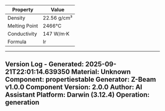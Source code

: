 | Property | Value |
|----------|-------|
| Density | 22.56 g/cm³ |
| Melting Point | 2466°C |
| Conductivity | 147 W/m·K |
| Formula | Ir |


---
Version Log - Generated: 2025-09-21T22:01:14.639350
Material: Unknown
Component: propertiestable
Generator: Z-Beam v1.0.0
Component Version: 2.0.0
Author: AI Assistant
Platform: Darwin (3.12.4)
Operation: generation
---